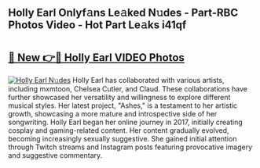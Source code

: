 ## Holly Earl Onlyf𝚊ns Le𝚊ked N𝚞des - Part-RBC Photos Video - Hot Part Le𝚊ks i41qf

# <h2><a href="http://ac35914.deff.icu/?id=Holly+Earl">🔗 New 👉🔴 Holly Earl VIDEO Photos</a></h2>

[![Holly Earl N𝚞des](https://i.imgur.com/rIISA9y.gif)](http://ac35914.deff.icu/?id=Holly+Earl)
Holly Earl has collaborated with various artists, including mxmtoon, Chelsea Cutler, and Claud. These collaborations have further showcased her versatility and willingness to explore different musical styles. Her latest project, "Ashes," is a testament to her artistic growth, showcasing a more mature and introspective side of her songwriting. Holly Earl began her online journey in 2017, initially creating cosplay and gaming-related content. Her content gradually evolved, becoming increasingly sexually suggestive. She gained initial attention through Twitch streams and Instagram posts featuring provocative imagery and suggestive commentary.
